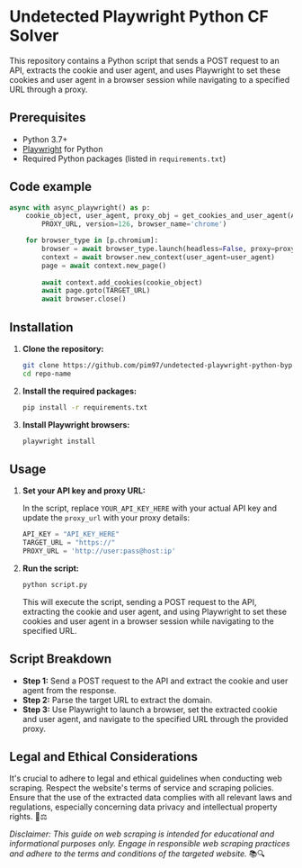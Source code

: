 # Undetected Playwright Python CF Solver

This repository contains a Python script that sends a POST request to an API, extracts the cookie and user agent, and uses Playwright to set these cookies and user agent in a browser session while navigating to a specified URL through a proxy.

## Prerequisites

- Python 3.7+
- [Playwright](https://playwright.dev/python/docs/intro) for Python
- Required Python packages (listed in `requirements.txt`)

## Code example
```python
async with async_playwright() as p:
    cookie_object, user_agent, proxy_obj = get_cookies_and_user_agent(API_KEY, TARGET_URL, 
        PROXY_URL, version=126, browser_name='chrome')

    for browser_type in [p.chromium]:
        browser = await browser_type.launch(headless=False, proxy=proxy_obj, channel='chrome')
        context = await browser.new_context(user_agent=user_agent)
        page = await context.new_page()
        
        await context.add_cookies(cookie_object)
        await page.goto(TARGET_URL)
        await browser.close()
```

## Installation

1. **Clone the repository:**

    ```bash
    git clone https://github.com/pim97/undetected-playwright-python-bypass-cloudflare.git
    cd repo-name
    ```

2. **Install the required packages:**

    ```bash
    pip install -r requirements.txt
    ```

3. **Install Playwright browsers:**

    ```bash
    playwright install
    ```

## Usage

1. **Set your API key and proxy URL:**

    In the script, replace `YOUR_API_KEY_HERE` with your actual API key and update the `proxy_url` with your proxy details:

    ```python
    API_KEY = "API_KEY_HERE"
    TARGET_URL = "https://"
    PROXY_URL = 'http://user:pass@host:ip'
    ```

2. **Run the script:**

    ```bash
    python script.py
    ```

    This will execute the script, sending a POST request to the API, extracting the cookie and user agent, and using Playwright to set these cookies and user agent in a browser session while navigating to the specified URL.

## Script Breakdown

- **Step 1:** Send a POST request to the API and extract the cookie and user agent from the response.
- **Step 2:** Parse the target URL to extract the domain.
- **Step 3:** Use Playwright to launch a browser, set the extracted cookie and user agent, and navigate to the specified URL through the provided proxy.

## Legal and Ethical Considerations

It's crucial to adhere to legal and ethical guidelines when conducting web scraping. Respect the website's terms of service and scraping policies. Ensure that the use of the extracted data complies with all relevant laws and regulations, especially concerning data privacy and intellectual property rights. 🚫⚖️

*Disclaimer: This guide on web scraping is intended for educational and informational purposes only. Engage in responsible web scraping practices and adhere to the terms and conditions of the targeted website.* 📚🔍
